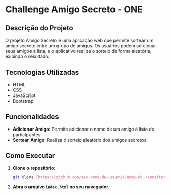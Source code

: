# Challenge Amigo Secreto - ONE

## Descrição do Projeto

O projeto Amigo Secreto é uma aplicação web que permite sortear um amigo secreto entre um grupo de amigos. Os usuários podem adicionar seus amigos à lista, e o aplicativo realiza o sorteio de forma aleatória, exibindo o resultado.

## Tecnologias Utilizadas

*   HTML
*   CSS
*   JavaScript
*   Bootstrap

## Funcionalidades

*   **Adicionar Amigo:** Permite adicionar o nome de um amigo à lista de participantes.
*   **Sortear Amigo:** Realiza o sorteio aleatório dos amigos secretos.

## Como Executar

1.  **Clone o repositório:**

    ```bash
    git clone [https://github.com/seu-nome-de-usuario/nome-do-repositorio.git](https://github.com/seu-nome-de-usuario/nome-do-repositorio.git)
    ```

2.  **Abra o arquivo `index.html` no seu navegador.**